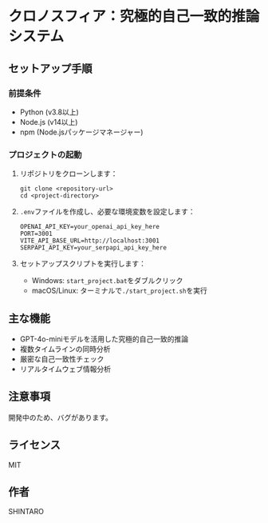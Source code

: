 # クロノスフィア：究極的自己一致的推論システム

## セットアップ手順

### 前提条件

- Python (v3.8以上)
- Node.js (v14以上)
- npm (Node.jsパッケージマネージャー)

### プロジェクトの起動

1. リポジトリをクローンします：
   ```
   git clone <repository-url>
   cd <project-directory>
   ```

2. `.env`ファイルを作成し、必要な環境変数を設定します：
   ```
   OPENAI_API_KEY=your_openai_api_key_here
   PORT=3001
   VITE_API_BASE_URL=http://localhost:3001
   SERPAPI_API_KEY=your_serpapi_api_key_here
   ```

3. セットアップスクリプトを実行します：
   - Windows: `start_project.bat`をダブルクリック
   - macOS/Linux: ターミナルで`./start_project.sh`を実行

## 主な機能

- GPT-4o-miniモデルを活用した究極的自己一致的推論
- 複数タイムラインの同時分析
- 厳密な自己一致性チェック
- リアルタイムウェブ情報分析

## 注意事項

 開発中のため、バグがあります。

## ライセンス

MIT

## 作者

SHINTARO
